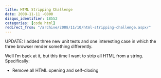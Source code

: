 ```yaml
---
title: HTML Stripping Challenge
date: 2008-11-11 -0800
disqus_identifier: 18552
categories: [code html]
redirect_from: "/archive/2008/11/10/html-stripping-challenge.aspx/"
---
```


UPDATE: I added three new unit tests and one interesting case in which
the three browser render something differently.

Well I’m back at it, but this time I want to strip all HTML from a
string. Specifically:

-   Remove all HTML opening and self-closing 